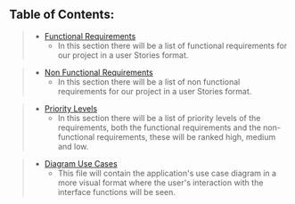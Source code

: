 ## Table of Contents:
>- [Functional Requirements](https://github.com/Ozia112/Team-2-FSE-repo/blob/FIS-Project-Stage-1/C_task/Functional%20Requirements.md)
>    - In this section there will be a list of functional requirements for our project in a user Stories format.

>- [Non Functional Requirements](https://github.com/Ozia112/Team-2-FSE-repo/blob/FIS-Project-Stage-1/C_task/Non%20Functional%20Requirements.md)
>    - In this section there will be a list of non functional requirements for our project in a user Stories format.

>- [Priority Levels](https://github.com/Ozia112/Team-2-FSE-repo/blob/FIS-Project-Stage-1/C_task/PriorityLevels.md)
>   - In this section there will be a list of priority levels of the requirements, both the functional requirements and the non-functional requirements, these will be ranked high, medium and low.

>- [Diagram Use Cases](https://github.com/Ozia112/Team-2-FSE-repo/blob/FIS-Project-Stage-1/C_task/DiagramUseCases.md)
>    - This file will contain the application's use case diagram in a more visual format where the user's interaction with the interface functions will be seen.
